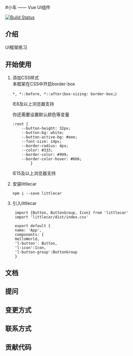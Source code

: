 #小车 —— Vue UI组件

[![Build Status](https://travis-ci.com/lixiaolei90/littlecar.svg?branch=master)](https://travis-ci.com/lixiaolei90/littlecar)

## 介绍
UI框架练习
## 开始使用

1. 添加CSS样式<br>
    本框架在CSS中开启border-box
    
    ```
    *, *::before, *::after｛box-sizing: border-box;｝
    ```
    IE8及以上浏览器支持<br>

    你还需要设置默认颜色等变量

    ```
    :root {
        --button-height: 32px;
        --button-bg: white;
        --button-active-bg: #eee;
        --font-size: 14px;
        --border-radius: 4px;
        --color: #333;
        --border-color: #999;
        --border-color-hover: #666;
            }
    ```
    IE15及以上浏览器支持
2. 安装littlecar
    ```
    npm i --save littlecar
    ```
3. 引入littlecar
   ```
    import {Button, ButtonGroup, Icon} from 'littlecar'
    import 'littlecar/dist/index.css'

    export default {
    name: 'App',
    components: {
    HelloWorld,
    'l-button': Button,
    'l-icon':Icon,
    'l-button-group':ButtonGroup
    }
   ```
## 文档
## 提问
## 变更方式
## 联系方式
## 贡献代码
